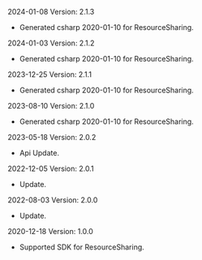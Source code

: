 2024-01-08 Version: 2.1.3
- Generated csharp 2020-01-10 for ResourceSharing.

2024-01-03 Version: 2.1.2
- Generated csharp 2020-01-10 for ResourceSharing.

2023-12-25 Version: 2.1.1
- Generated csharp 2020-01-10 for ResourceSharing.

2023-08-10 Version: 2.1.0
- Generated csharp 2020-01-10 for ResourceSharing.

2023-05-18 Version: 2.0.2
- Api Update.

2022-12-05 Version: 2.0.1
- Update.

2022-08-03 Version: 2.0.0
- Update.

2020-12-18 Version: 1.0.0
- Supported SDK for ResourceSharing.

